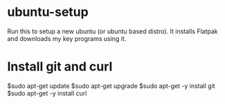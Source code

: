 # ubuntu-setup
Run this to setup a new ubuntu (or ubuntu based distro). It installs Flatpak and downloads my key programs using it.


# Install git and curl

$sudo apt-get update
$sudo apt-get upgrade
$sudo apt-get -y install git
$sudo apt-get -y install curl
